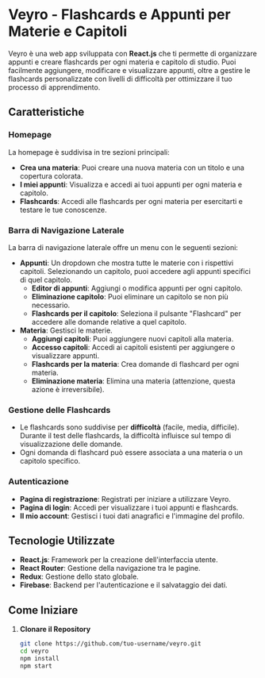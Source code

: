 # Veyro - Flashcards e Appunti per Materie e Capitoli

Veyro è una web app sviluppata con **React.js** che ti permette di organizzare appunti e creare flashcards per ogni materia e capitolo di studio. Puoi facilmente aggiungere, modificare e visualizzare appunti, oltre a gestire le flashcards personalizzate con livelli di difficoltà per ottimizzare il tuo processo di apprendimento.

## Caratteristiche

### Homepage
La homepage è suddivisa in tre sezioni principali:
- **Crea una materia**: Puoi creare una nuova materia con un titolo e una copertura colorata.
- **I miei appunti**: Visualizza e accedi ai tuoi appunti per ogni materia e capitolo.
- **Flashcards**: Accedi alle flashcards per ogni materia per esercitarti e testare le tue conoscenze.

### Barra di Navigazione Laterale
La barra di navigazione laterale offre un menu con le seguenti sezioni:
- **Appunti**: Un dropdown che mostra tutte le materie con i rispettivi capitoli. Selezionando un capitolo, puoi accedere agli appunti specifici di quel capitolo.
  - **Editor di appunti**: Aggiungi o modifica appunti per ogni capitolo.
  - **Eliminazione capitolo**: Puoi eliminare un capitolo se non più necessario.
  - **Flashcards per il capitolo**: Seleziona il pulsante "Flashcard" per accedere alle domande relative a quel capitolo.
- **Materia**: Gestisci le materie.
  - **Aggiungi capitoli**: Puoi aggiungere nuovi capitoli alla materia.
  - **Accesso capitoli**: Accedi ai capitoli esistenti per aggiungere o visualizzare appunti.
  - **Flashcards per la materia**: Crea domande di flashcard per ogni materia.
  - **Eliminazione materia**: Elimina una materia (attenzione, questa azione è irreversibile).

### Gestione delle Flashcards
- Le flashcards sono suddivise per **difficoltà** (facile, media, difficile). Durante il test delle flashcards, la difficoltà influisce sul tempo di visualizzazione delle domande.
- Ogni domanda di flashcard può essere associata a una materia o un capitolo specifico.

### Autenticazione
- **Pagina di registrazione**: Registrati per iniziare a utilizzare Veyro.
- **Pagina di login**: Accedi per visualizzare i tuoi appunti e flashcards.
- **Il mio account**: Gestisci i tuoi dati anagrafici e l'immagine del profilo.

## Tecnologie Utilizzate

- **React.js**: Framework per la creazione dell'interfaccia utente.
- **React Router**: Gestione della navigazione tra le pagine.
- **Redux**: Gestione dello stato globale.
- **Firebase**: Backend per l'autenticazione e il salvataggio dei dati.

## Come Iniziare

1. **Clonare il Repository**
   ```bash
   git clone https://github.com/tuo-username/veyro.git
   cd veyro
   npm install
   npm start
